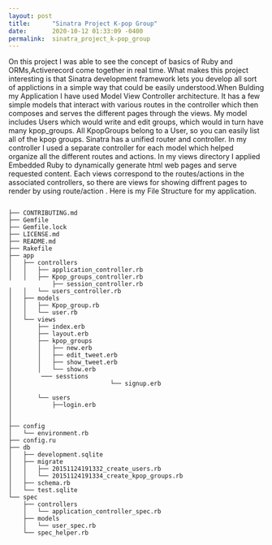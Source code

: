 ```yaml
---
layout: post
title:      "Sinatra Project K-pop Group"
date:       2020-10-12 01:33:09 -0400
permalink:  sinatra_project_k-pop_group
---
```



On this project I was able to see the concept of basics of Ruby and ORMs,Activerecord come together in real time. What makes this project interesting is that Sinatra development framework lets you develop all sort of applictions in a simple way that could be easily understood.When Bulding my Application I have used Model View Controller architecture. It has a few simple models that interact with various routes in the controller which then composes and serves the different pages through the views. My model  includes Users which would write and edit groups, which would in turn have many kpop_groups. All KpopGroups belong to a User, so you can easily list all of the kpop groups. Sinatra has a unified router and controller. In my controller I used a separate controller for each model which helped organize all the different routes and actions. In my views directory I applied Embedded Ruby to dynamically generate html web pages and serve requested content. Each views correspond to the routes/actions in the associated controllers, so there are views for showing diffrent pages to render  by using route/action .
Here is my File Structure for my application.
```

├── CONTRIBUTING.md
├── Gemfile
├── Gemfile.lock
├── LICENSE.md
├── README.md
├── Rakefile
├── app
│   ├── controllers
│   │   ├── application_controller.rb
│   │   ├── Kpop_groups_controller.rb
            ├── session_controller.rb
│   │   └── users_controller.rb
│   ├── models
│   │   ├── Kpop_group.rb
│   │   └── user.rb
│   └── views
│       ├── index.erb
│       ├── layout.erb
│       ├── kpop_groups
│       │   ├── new.erb
│       │   ├── edit_tweet.erb
│       │   ├── show_tweet.erb
│       │   └── show.erb
│        ─── sesstions
│				 			└── signup.erb
│ 
│       └── users
│           ├──login.erb
│      
│           
├── config
│   └── environment.rb
├── config.ru
├── db
│   ├── development.sqlite
│   ├── migrate
│   │   ├── 20151124191332_create_users.rb
│   │   └── 20151124191334_create_kpop_groups.rb
│   ├── schema.rb
│   └── test.sqlite
└── spec
    ├── controllers
    │   └── application_controller_spec.rb
    ├── models
    │   └── user_spec.rb
    └── spec_helper.rb
```
